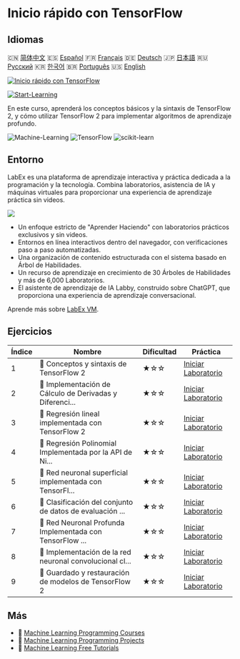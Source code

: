 # Inicio rápido con TensorFlow

## Idiomas

🇨🇳 [简体中文](README_zh.md) 🇪🇸 [Español](README_es.md) 🇫🇷 [Français](README_fr.md) 🇩🇪 [Deutsch](README_de.md) 🇯🇵 [日本語](README_ja.md) 🇷🇺 [Русский](README_ru.md) 🇰🇷 [한국어](README_ko.md) 🇧🇷 [Português](README_pt.md) 🇺🇸 [English](README.md) 

[![Inicio rápido con TensorFlow](https://cover-creator.labex.io/quick-start-with-tensorflow.png?lang=es)](https://labex.io/es/courses/quick-start-with-tensorflow)

[![Start-Learning](https://img.shields.io/badge/Start-Learning-whitesmoke?style=for-the-badge)](https://labex.io/es/courses/quick-start-with-tensorflow)

En este curso, aprenderá los conceptos básicos y la sintaxis de TensorFlow 2, y cómo utilizar TensorFlow 2 para implementar algoritmos de aprendizaje profundo.

![Machine-Learning](https://img.shields.io/badge/Machine-Learning-whitesmoke?style=for-the-badge&logo=machine-learning)
![TensorFlow](https://img.shields.io/badge/TensorFlow-whitesmoke?style=for-the-badge&logo=tensorflow)
![scikit-learn](https://img.shields.io/badge/scikit-learn-whitesmoke?style=for-the-badge&logo=scikit-learn)


## Entorno

LabEx es una plataforma de aprendizaje interactiva y práctica dedicada a la programación y la tecnología. Combina laboratorios, asistencia de IA y máquinas virtuales para proporcionar una experiencia de aprendizaje práctica sin videos.

![](https://tutorial-screenshot.getvm.io/images/vm-1725247253.png)

- Un enfoque estricto de "Aprender Haciendo" con laboratorios prácticos exclusivos y sin videos.
- Entornos en línea interactivos dentro del navegador, con verificaciones paso a paso automatizadas.
- Una organización de contenido estructurada con el sistema basado en Árbol de Habilidades.
- Un recurso de aprendizaje en crecimiento de 30 Árboles de Habilidades y más de 6,000 Laboratorios.
- El asistente de aprendizaje de IA Labby, construido sobre ChatGPT, que proporciona una experiencia de aprendizaje conversacional.

Aprende más sobre [LabEx VM](https://support.labex.io/using-labex/virtual-machine).

## Ejercicios

|   Índice | Nombre                                                   | Dificultad   | Práctica                                                                                                                                              |
|----------|----------------------------------------------------------|--------------|-------------------------------------------------------------------------------------------------------------------------------------------------------|
|        1 | 📖 Conceptos y sintaxis de TensorFlow 2                  | ★☆☆          | <a target='_blank' href='https://labex.io/es/labs/ml-concepts-and-syntax-of-tensorflow-2-20758'>Iniciar Laboratorio</a>                               |
|        2 | 📖 Implementación de Cálculo de Derivadas y Diferenci... | ★☆☆          | <a target='_blank' href='https://labex.io/es/labs/ml-implementation-of-computing-derivative-and-automatic-differential-20785'>Iniciar Laboratorio</a> |
|        3 | 📖 Regresión lineal implementada con TensorFlow 2        | ★☆☆          | <a target='_blank' href='https://labex.io/es/labs/ml-linear-regression-implemented-by-tensorflow-2-20797'>Iniciar Laboratorio</a>                     |
|        4 | 📖 Regresión Polinomial Implementada por la API de Ni... | ★☆☆          | <a target='_blank' href='https://labex.io/es/labs/ml-polynomial-regression-implemented-by-low-level-api-20803'>Iniciar Laboratorio</a>                |
|        5 | 📖 Red neuronal superficial implementada con TensorFl... | ★☆☆          | <a target='_blank' href='https://labex.io/es/labs/ml-shallow-neural-network-implemented-by-tensorflow-2-20809'>Iniciar Laboratorio</a>                |
|        6 | 📖 Clasificación del conjunto de datos de evaluación ... | ★☆☆          | <a target='_blank' href='https://labex.io/es/labs/ml-classification-of-car-safety-evaluation-dataset-20756'>Iniciar Laboratorio</a>                   |
|        7 | 📖 Red Neuronal Profunda Implementada con TensorFlow ... | ★☆☆          | <a target='_blank' href='https://labex.io/es/labs/ml-deep-neural-network-implemented-by-tensorflow-2-20768'>Iniciar Laboratorio</a>                   |
|        8 | 📖 Implementación de la red neuronal convolucional cl... | ★☆☆          | <a target='_blank' href='https://labex.io/es/labs/ml-implementation-of-classic-convolutional-neural-network-20784'>Iniciar Laboratorio</a>            |
|        9 | 📖 Guardado y restauración de modelos de TensorFlow 2    | ★☆☆          | <a target='_blank' href='https://labex.io/es/labs/ml-tensorflow-2-model-saving-and-restoring-20813'>Iniciar Laboratorio</a>                           |

## Más

- 🔗 [Machine Learning Programming Courses](https://github.com/labex-labs/awesome-programming-courses)
- 🔗 [Machine Learning Programming Projects](https://github.com/labex-labs/awesome-programming-projects)
- 🔗 [Machine Learning Free Tutorials](https://github.com/labex-labs/ml-free-tutorials)

